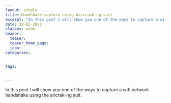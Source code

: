 ```yaml
---
layout: single
title: Handshake capture using Aircrack-ng suit 
excerpt: "In this post I will show you one of the ways to capture a wifi network handshake using the aircrak-ng suit."
date: 28-02-2022
classes: wide
header:
  teaser: 
  teaser_home_page:
  icon: 
categories:


tags:


---
```


In this post I will show you one of the ways to capture a wifi network handshake using the aircrak-ng suit.
